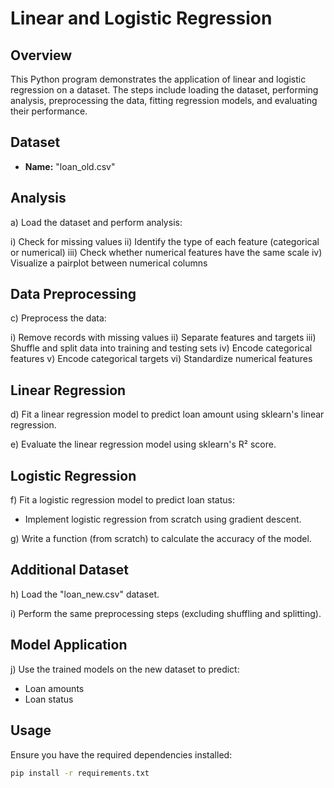 # Linear and Logistic Regression

## Overview

This Python program demonstrates the application of linear and logistic regression on a dataset. The steps include loading the dataset, performing analysis, preprocessing the data, fitting regression models, and evaluating their performance.

## Dataset

- **Name:** "loan_old.csv"

## Analysis

a) Load the dataset and perform analysis:

i) Check for missing values
ii) Identify the type of each feature (categorical or numerical)
iii) Check whether numerical features have the same scale
iv) Visualize a pairplot between numerical columns

## Data Preprocessing

c) Preprocess the data:

i) Remove records with missing values
ii) Separate features and targets
iii) Shuffle and split data into training and testing sets
iv) Encode categorical features
v) Encode categorical targets
vi) Standardize numerical features

## Linear Regression

d) Fit a linear regression model to predict loan amount using sklearn's linear regression.

e) Evaluate the linear regression model using sklearn's R² score.

## Logistic Regression

f) Fit a logistic regression model to predict loan status:

- Implement logistic regression from scratch using gradient descent.

g) Write a function (from scratch) to calculate the accuracy of the model.

## Additional Dataset

h) Load the "loan_new.csv" dataset.

i) Perform the same preprocessing steps (excluding shuffling and splitting).

## Model Application

j) Use the trained models on the new dataset to predict:

- Loan amounts
- Loan status

## Usage

Ensure you have the required dependencies installed:

```bash
pip install -r requirements.txt
